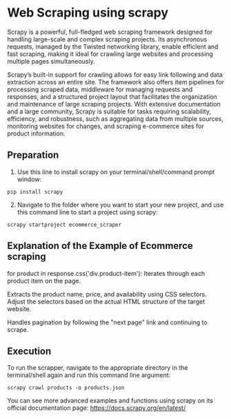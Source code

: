 # Web Scraping using scrapy

Scrapy is a powerful, full-fledged web scraping framework designed for handling large-scale and complex scraping projects. Its asynchronous requests, managed by the Twisted networking library, enable efficient and fast scraping, making it ideal for crawling large websites and processing multiple pages simultaneously. 

Scrapy’s built-in support for crawling allows for easy link following and data extraction across an entire site. The framework also offers item pipelines for processing scraped data, middleware for managing requests and responses, and a structured project layout that facilitates the organization and maintenance of large scraping projects. With extensive documentation and a large community, Scrapy is suitable for tasks requiring scalability, efficiency, and robustness, such as aggregating data from multiple sources, monitoring websites for changes, and scraping e-commerce sites for product information.

## Preparation

1. Use this line to install scrapy on your terminal/shell/command prompt window:

```
pip install scrapy
```
2. Navigate to the folder where you want to start your new project, and use this command line to start a project using scrapy:

```
scrapy startproject ecommerce_scraper

```

## Explanation of the Example of Ecommerce scraping

for product in response.css('div.product-item'): Iterates through each product item on the page.

Extracts the product name, price, and availability using CSS selectors. Adjust the selectors based on the actual HTML structure of the target website.

Handles pagination by following the "next page" link and continuing to scrape.

## Execution

To run the scrapper, navigate to the appropriate directory in the terminal/shell again and run this command line argument:

```
scrapy crawl products -o products.json
```

You can see more advanced examples and functions using scrapy on its official documentation page: https://docs.scrapy.org/en/latest/



